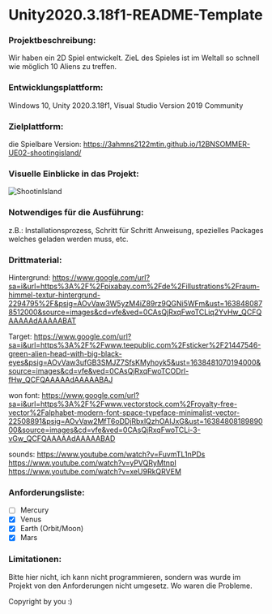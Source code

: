 # Unity2020.3.18f1-README-Template

### Projektbeschreibung: 
Wir haben ein 2D Spiel entwickelt. ZieL des Spieles ist im Weltall so schnell wie möglich 10 Aliens zu treffen.

### Entwicklungsplattform: 
Windows 10, Unity 2020.3.18f1, Visual Studio Version 2019 Community

### Zielplattform: 
die Spielbare Version:
https://3ahmns2122mtin.github.io/12BNSOMMER-UE02-shootingisland/

### Visuelle Einblicke in das Projekt:
![ShootinIsland](https://user-images.githubusercontent.com/90834410/144325078-1ad854d9-f7cb-4fc4-bbfd-152a82c76c47.png)

### Notwendiges für die Ausführung: 
z.B.: Installationsprozess, Schritt für Schritt Anweisung, spezielles Packages welches geladen werden muss, etc.  

### Drittmaterial: 
Hintergrund:
https://www.google.com/url?sa=i&url=https%3A%2F%2Fpixabay.com%2Fde%2Fillustrations%2Fraum-himmel-textur-hintergrund-2294795%2F&psig=AOvVaw3W5yzM4iZ89rz9QGNi5WFm&ust=1638480878512000&source=images&cd=vfe&ved=0CAsQjRxqFwoTCLiq2YvHw_QCFQAAAAAdAAAAABAT

Target:
https://www.google.com/url?sa=i&url=https%3A%2F%2Fwww.teepublic.com%2Fsticker%2F21447546-green-alien-head-with-big-black-eyes&psig=AOvVaw3ufGB3SMJZ7SfsKMyhoyk5&ust=1638481070194000&source=images&cd=vfe&ved=0CAsQjRxqFwoTCODrl-fHw_QCFQAAAAAdAAAAABAJ

won font:
https://www.google.com/url?sa=i&url=https%3A%2F%2Fwww.vectorstock.com%2Froyalty-free-vector%2Falphabet-modern-font-space-typeface-minimalist-vector-22508891&psig=AOvVaw2MfT6oDDjRbxlQzhOAIJxG&ust=1638480818989000&source=images&cd=vfe&ved=0CAsQjRxqFwoTCLi-3-vGw_QCFQAAAAAdAAAAABAD

sounds:
https://www.youtube.com/watch?v=FuvmTL1nPDs
https://www.youtube.com/watch?v=yPVQRyMtnpI
https://www.youtube.com/watch?v=xeU9RkQRVEM

### Anforderungsliste:  
- [ ] Mercury
- [x] Venus
- [x] Earth (Orbit/Moon)
- [x] Mars

### Limitationen:
Bitte hier nicht, ich kann nicht programmieren, sondern was wurde im Projekt von den Anforderungen nicht umgesetz. Wo waren die Probleme. 



Copyright by you :)
